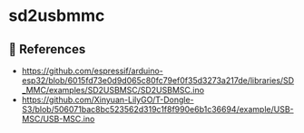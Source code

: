 # sd2usbmmc

## :link: References

- <https://github.com/espressif/arduino-esp32/blob/6015fd73e0d9d065c80fc79ef0f35d3273a217de/libraries/SD_MMC/examples/SD2USBMSC/SD2USBMSC.ino>
- <https://github.com/Xinyuan-LilyGO/T-Dongle-S3/blob/506071bac8bc523562d319c1f8f990e6b1c36694/example/USB-MSC/USB-MSC.ino>
